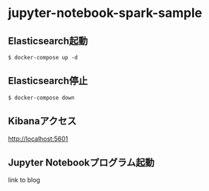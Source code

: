 # jupyter-notebook-spark-sample

## Elasticsearch起動
```
$ docker-compose up -d
```

## Elasticsearch停止
```
$ docker-compose down
```

## Kibanaアクセス
[http://localhost:5601](http://localhost:5601/)

## Jupyter Notebookプログラム起動
link to blog